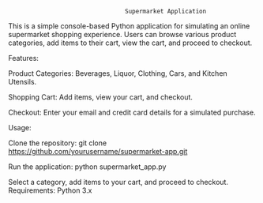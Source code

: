                                      Supermarket Application
This is a simple console-based Python application for simulating an online supermarket shopping experience.
Users can browse various product categories, add items to their cart, view the cart, and proceed to checkout.


Features:

Product Categories: Beverages, Liquor, Clothing, Cars, and Kitchen Utensils.
 
 
Shopping Cart: Add items, view your cart, and checkout.

Checkout: Enter your email and credit card details for a simulated purchase.


Usage:

Clone the repository:
git clone https://github.com/yourusername/supermarket-app.git

Run the application:
python supermarket_app.py

Select a category, add items to your cart, and proceed to checkout.
Requirements:
Python 3.x
